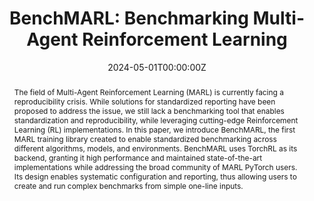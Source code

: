 ---
title: "BenchMARL: Benchmarking Multi-Agent Reinforcement Learning"
authors:
- admin
- prorok
- Vincent Moens

date: "2024-05-01T00:00:00Z"
doi: ""

# Schedule page publish date (NOT publication's date).
publishDate: "2017-01-01T00:00:00Z"

# Publication type.
# Legend: 0 = Uncategorized; 1 = Conference paper; 2 = Journal article;
# 3 = Preprint / Working Paper; 4 = Report; 5 = Book; 6 = Book section;
# 7 = Thesis; 8 = Patent
publication_types: ["2"]

# Publication name and optional abbreviated publication name.
publication: In *Journal of Machine Learning Research (JMLR)*
publication_short: In *Journal of Machine Learning Research (JMLR)*

abstract: The field of Multi-Agent Reinforcement Learning (MARL) is currently facing a reproducibility crisis. While solutions for standardized reporting have been proposed to address the issue, we still lack a benchmarking tool that enables standardization and reproducibility, while leveraging cutting-edge Reinforcement Learning (RL) implementations. In this paper, we introduce BenchMARL, the first MARL training library created to enable standardized benchmarking across different algorithms, models, and environments. BenchMARL uses TorchRL as its backend, granting it high performance and maintained state-of-the-art implementations while addressing the broad community of MARL PyTorch users. Its design enables systematic configuration and reporting, thus allowing users to create and run complex benchmarks from simple one-line inputs.
# Summary. An optional shortened abstract.
summary: BenchMARL is a library for benchmarking Multi-Agent Reinforcement Learning (MARL) using TorchRL. BenchMARL allows to quickly compare different MARL algorithms, tasks, and models while being systematically grounded in its two core tenets&#58; reproducibility and standardization.

tags:
- Multi-Agent Reinforcement Learning
- Software library

featured: true

links:
- name: Docs
  url: https://benchmarl.readthedocs.io/
- name: Wandb Benchmarks
  url: https://wandb.ai/matteobettini/benchmarl-public/reportlist
- name: Talk
  url: https://www.youtube.com/watch?v=1tOIMgJf_VQ
- name: arXiv
  url: https://arxiv.org/abs/2312.01472
- name: Poster
  url: poster.pdf
- name: Proceedings
  url: http://jmlr.org/papers/v25/23-1612.html
- name: NeurIPS
  url: https://neurips.cc/virtual/2024/poster/98318
url_pdf: ''
url_code: 'https://github.com/facebookresearch/BenchMARL'
url_dataset: ''
url_poster: ''
url_project: ''
url_slides: ''
url_source: ''
url_video: ''

# Featured image
# To use, add an image named `featured.jpg/png` to your page's folder. 
image:
  caption: 'BenchMARL execution diagram'
  placement: 2
  preview_only: false

# Associated Projects (optional).
#   Associate this publication with one or more of your projects.
#   Simply enter your project's folder or file name without extension.
#   E.g. `internal-project` references `content/project/internal-project/index.md`.
#   Otherwise, set `projects: []`.
projects: []

# Slides (optional).
#   Associate this publication with Markdown slides.
#   Simply enter your slide deck's filename without extension.
#   E.g. `slides: "example"` references `content/slides/example/index.md`.
#   Otherwise, set `slides: ""`.
slides: ""
---
